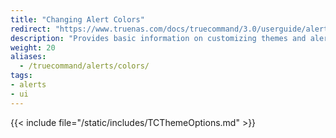 ```yaml
---
title: "Changing Alert Colors"
redirect: "https://www.truenas.com/docs/truecommand/3.0/userguide/alerts/colors/"
description: "Provides basic information on customizing themes and alert colors."
weight: 20
aliases:
  - /truecommand/alerts/colors/
tags:
- alerts
- ui
---
```



{{< include file="/static/includes/TCThemeOptions.md" >}}
